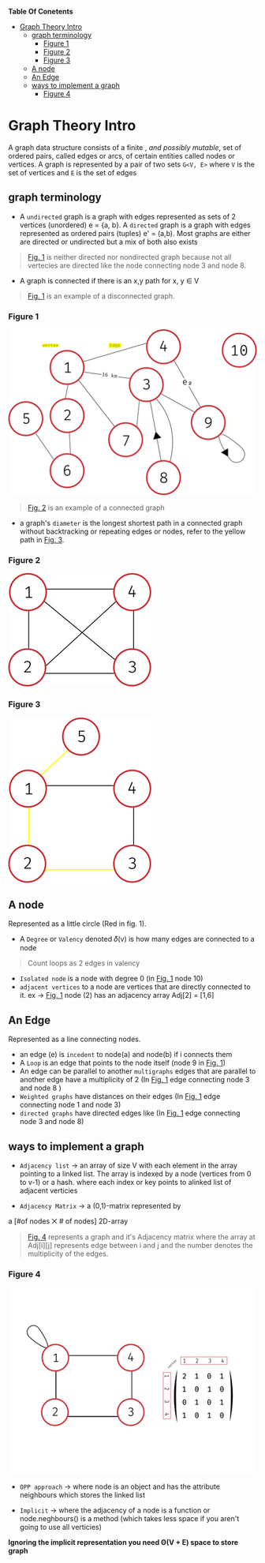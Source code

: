 **Table Of Conetents**
<!-- TOC -->

- [Graph Theory Intro](#graph-theory-intro)
    - [graph terminology](#graph-terminology)
        - [Figure 1](#figure-1)
        - [Figure 2](#figure-2)
        - [Figure 3](#figure-3)
    - [A node](#a-node)
    - [An Edge](#an-edge)
    - [ways to implement a graph](#ways-to-implement-a-graph)
        - [Figure 4](#figure-4)

<!-- /TOC -->

# Graph Theory Intro

A graph data structure consists of a finite , *and possibly mutable*, set of ordered pairs, called edges or arcs, of certain entities called nodes or vertices. A graph is represented by a pair of two sets `G<V, E>`
where `V` is the set of vertices and `E` is the set of edges

## graph terminology
+ A `undirected` graph is a graph with edges represented as sets of 2 vertices (unordered) e = {a, b}. A `directed` graph is a graph with edges represented as ordered pairs (tuples) e' = (a,b).
Most graphs are either are directed or undirected but a mix of both also exists

>[Fig. 1](#figure-1) is neither directed nor nondirected graph
>because not all vertecies are directed like the node
>connecting node 3 and node 8.


+ A graph is connected if there is an x,y path for x, y ∈ V

>[Fig. 1](#figure-1) is an example of a disconnected graph.


### Figure 1
![](Images/img1.png)
>[Fig. 2](#figure-2) is an example of a connected graph
+ a graph's `diameter` is the longest shortest path in a connected graph without backtracking or repeating edges or nodes, refer to the yellow path in [Fig. 3](#figure-3).

### Figure 2
![](Images/img2.png)

### Figure 3
![](Images/img3.png)


## A node
Represented as a little circle (Red in fig. 1).
+ A `Degree` or `Valency` denoted 𝛿(v) is how many edges are connected to a node
>Count loops as 2 edges in valency
+ `Isolated node` is a node with degree 0 (in [Fig. 1](#figure-1) node 10)
+ `adjacent vertices`  to a node are vertices that are directly connected to it. ex -> [Fig. 1](#figure-1) node (2) has an adjacency array Adj[2] = [1,6]

## An Edge
Represented as a line connecting nodes.
+ an edge (e) is `incedent` to node(a) and node(b) if i connects them
+ A `Loop` is an edge that points to the node itself (node 9 in [Fig. 1](#figure-1))
+ An edge can be parallel to another `multigraphs` edges that are parallel to another edge have a multiplicity of 2 (In [Fig. 1](#figure-1) edge connecting node 3 and node 8 )
+ `Weighted graphs` have distances on their edges (In [Fig. 1](#figure-1) edge connecting node 1 and node 3)
+ `directed graphs` have directed edges like (In [Fig. 1](#figure-1) edge connecting node 3 and node 8)

<!-- + `Walk` is a sequence of vertices and edges

> `closed walk` is a walk that starts at a node and returns to it

> `trivial walk` is a walk that goes through no edges (one node)

+ `Trail` is a walk with no repeated edges

>a closed trail is called a `circiut`

+ `Path` a walk with no repeated vertices

>a closed path is a `cycle`. The first and the last node can be repeated -->


## ways to implement a graph

+ `Adjacency list` -> an array of size V with each element in the array pointing to a linked list. The array is indexed by a node (vertices from 0 to v-1) or a hash. where each index or key points to alinked list of adjacent verticies

+ `Adjacency Matrix` -> a (0,1)-matrix represented by

a [#of nodes ⨉ # of nodes] 2D-array
> [Fig. 4](#figure-4) represents a graph and it's Adjacency matrix where the array at Adj[i][j] represents edge between i and j and the number denotes the multiplicity of the edges.

### Figure 4
![](Images/img4.png)

+ `OPP approach` -> where node is an object and has the attribute neighbours which stores the linked list

+ `Implicit` -> where the adjacency of a node is a function or node.neghbours() is a method (which takes less space if you aren't going to use all verticies)


**Ignoring the implicit representation you need Θ(V + E) space to store graph**

<!-- <font color="red">This is some text!</font> -->